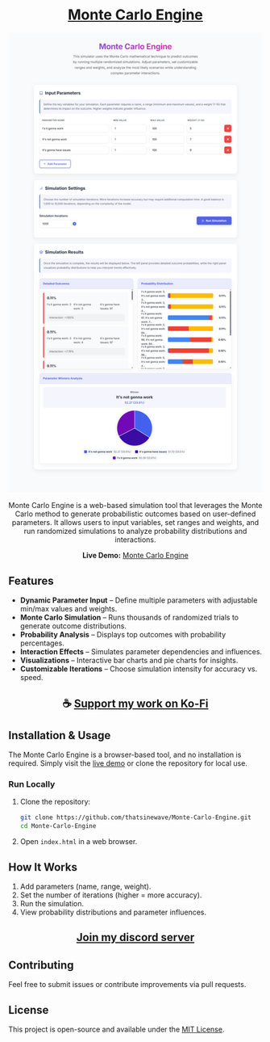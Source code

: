 <div align="center">

# [Monte Carlo Engine](https://thatsinewave.github.io/Monte-Carlo-Engine)

![Banner](https://raw.githubusercontent.com/ThatSINEWAVE/Monte-Carlo-Engine/refs/heads/main/.github/SCREENSHOTS/Monte-Carlo-Engine.png)

Monte Carlo Engine is a web-based simulation tool that leverages the Monte Carlo method to generate probabilistic outcomes based on user-defined parameters. It allows users to input variables, set ranges and weights, and run randomized simulations to analyze probability distributions and interactions.
 
**Live Demo:** [Monte Carlo Engine](https://thatsinewave.github.io/Monte-Carlo-Engine)

</div>

## Features

- **Dynamic Parameter Input** – Define multiple parameters with adjustable min/max values and weights.
- **Monte Carlo Simulation** – Runs thousands of randomized trials to generate outcome distributions.
- **Probability Analysis** – Displays top outcomes with probability percentages.
- **Interaction Effects** – Simulates parameter dependencies and influences.
- **Visualizations** – Interactive bar charts and pie charts for insights.
- **Customizable Iterations** – Choose simulation intensity for accuracy vs. speed.

<div align="center">

## ☕ [Support my work on Ko-Fi](https://ko-fi.com/thatsinewave)

</div>

## Installation & Usage

The Monte Carlo Engine is a browser-based tool, and no installation is required. Simply visit the [live demo](https://thatsinewave.github.io/Monte-Carlo-Engine) or clone the repository for local use.

### Run Locally

1. Clone the repository:
   ```bash
   git clone https://github.com/thatsinewave/Monte-Carlo-Engine.git
   cd Monte-Carlo-Engine
   ```

2. Open `index.html` in a web browser.

## How It Works

1. Add parameters (name, range, weight).
2. Set the number of iterations (higher = more accuracy).
3. Run the simulation.
4. View probability distributions and parameter influences.

<div align="center">

## [Join my discord server](https://discord.gg/2nHHHBWNDw)

</div>

## Contributing

Feel free to submit issues or contribute improvements via pull requests.

## License

This project is open-source and available under the [MIT License](LICENSE).
